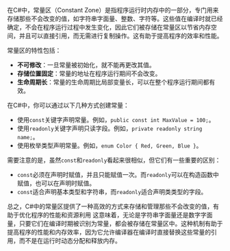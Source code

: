 在C#中，常量区（Constant Zone）是指程序运行时内存中的一部分，专门用来存储那些不会改变的值，如字符串字面量、整数、字符等。这些值在编译时就已经确定，不会在程序运行过程中发生变化，因此它们被存储在常量区以节省内存空间，并且可以直接引用，而无需进行复制操作。这有助于提高程序的效率和性能。

常量区的特性包括：

- **不可修改**：一旦常量被初始化，就不能再更改其值。
- **存储位置固定**：常量的地址在程序运行期间不会改变。
- **生命周期长**：常量的生命周期比局部变量长，可以在整个程序运行期间都有效。

在C#中，你可以通过以下几种方式创建常量：

- 使用`const`关键字声明常量。例如，`public const int MaxValue = 100;`。
- 使用`readonly`关键字声明只读字段。例如，`private readonly string name;`。
- 使用枚举类型声明常量。例如，`enum Color { Red, Green, Blue }`。

需要注意的是，虽然`const`和`readonly`看起来很相似，但它们有一些重要的区别：

- `const`必须在声明时赋值，并且只能赋值一次。而`readonly`可以在构造函数中赋值，也可以在声明时赋值。
- `const`适合声明基本类型和字符串，而`readonly`适合声明类类型的字段。

总之，C#中的常量区提供了一种高效的方式来存储和管理那些不会改变的值，有助于优化程序的性能和资源利用
这意味着，无论是字符串字面量还是数字字面量，只要它们在编译时期被识别为常量，都会被存储在常量区中。这种机制有助于提高程序的性能和内存效率，因为它允许编译器在编译时直接替换这些常量的引用，而不是在运行时动态分配和释放内存。